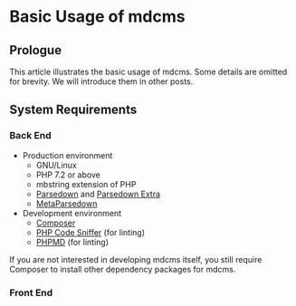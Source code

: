 # Basic Usage of mdcms

## Prologue

This article illustrates the basic usage of mdcms. Some details are omitted for brevity. We will introduce them in other posts.

## System Requirements

### Back End

* Production environment
  * GNU/Linux
  * PHP 7.2 or above
  * mbstring extension of PHP
  * [Parsedown](https://github.com/erusev/parsedown) and [Parsedown Extra](https://github.com/erusev/parsedown-extra)
  * [MetaParsedown](https://github.com/pagerange/metaparsedown)
* Development environment
  * [Composer](https://getcomposer.org/)
  * [PHP Code Sniffer](https://github.com/squizlabs/PHP_CodeSniffer) (for linting)
  * [PHPMD](https://phpmd.org/) (for linting)

If you are not interested in developing mdcms itself, you still require Composer to install other dependency packages for mdcms.

### Front End
